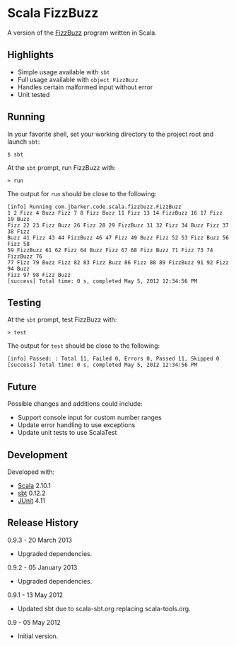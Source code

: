 Scala FizzBuzz
==============

A version of the
[FizzBuzz]( http://imranontech.com/2007/01/24/using-fizzbuzz-to-find-developers-who-grok-coding/)
program written in Scala.


Highlights
----------

* Simple usage available with `sbt`
* Full usage available with `object FizzBuzz`
* Handles certain malformed input without error
* Unit tested


Running
-------

In your favorite shell, set your working directory to the project root and
launch `sbt`:

    $ sbt

At the `sbt` prompt, run FizzBuzz with:

    > run

The output for `run` should be close to the following:

    [info] Running com.jbarker.code.scala.fizzbuzz.FizzBuzz
    1 2 Fizz 4 Buzz Fizz 7 8 Fizz Buzz 11 Fizz 13 14 FizzBuzz 16 17 Fizz 19 Buzz
    Fizz 22 23 Fizz Buzz 26 Fizz 28 29 FizzBuzz 31 32 Fizz 34 Buzz Fizz 37 38 Fizz
    Buzz 41 Fizz 43 44 FizzBuzz 46 47 Fizz 49 Buzz Fizz 52 53 Fizz Buzz 56 Fizz 58
    59 FizzBuzz 61 62 Fizz 64 Buzz Fizz 67 68 Fizz Buzz 71 Fizz 73 74 FizzBuzz 76
    77 Fizz 79 Buzz Fizz 82 83 Fizz Buzz 86 Fizz 88 89 FizzBuzz 91 92 Fizz 94 Buzz
    Fizz 97 98 Fizz Buzz
    [success] Total time: 0 s, completed May 5, 2012 12:34:56 PM


Testing
-------

At the `sbt` prompt, test FizzBuzz with:

    > test

The output for `test` should be close to the following:

    [info] Passed: : Total 11, Failed 0, Errors 0, Passed 11, Skipped 0
    [success] Total time: 0 s, completed May 5, 2012 12:34:56 PM


Future
------

Possible changes and additions could include:

* Support console input for custom number ranges
* Update error handling to use exceptions
* Update unit tests to use ScalaTest


Development
-----------

Developed with:

* [Scala](http://www.scala-lang.org/) 2.10.1
* [sbt](http://www.scala-sbt.org/) 0.12.2
* [JUnit](http://junit.org/) 4.11


Release History
---------------

0.9.3 - 20 March 2013

* Upgraded dependencies.

0.9.2 - 05 January 2013

* Upgraded dependencies.

0.9.1 - 13 May 2012

* Updated sbt due to scala-sbt.org replacing scala-tools.org.

0.9 - 05 May 2012

* Initial version.
